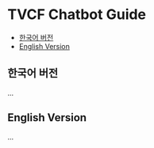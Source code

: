 # TVCF Chatbot Guide

- [한국어 버전](#한국어-버전)
- [English Version](#english-version)

## 한국어 버전

...

## English Version

...

